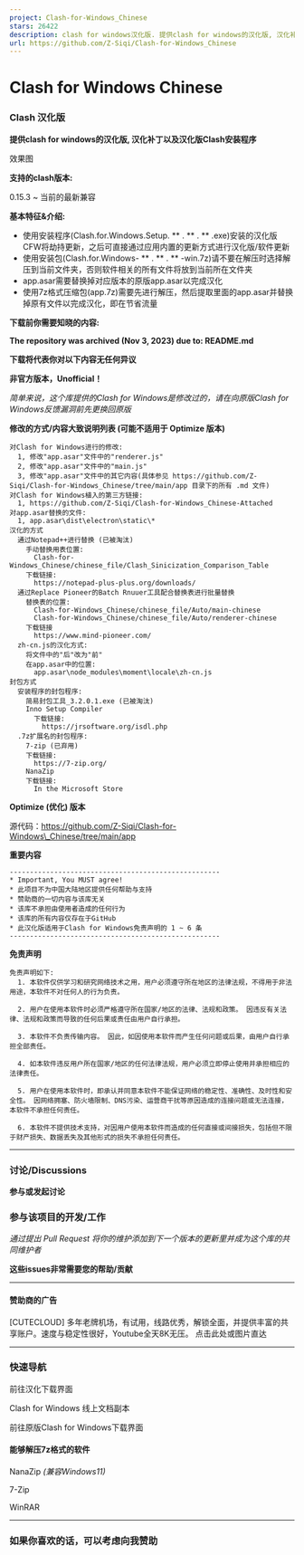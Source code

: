 ```yaml
---
project: Clash-for-Windows_Chinese
stars: 26422
description: clash for windows汉化版. 提供clash for windows的汉化版, 汉化补丁及汉化版安装程序
url: https://github.com/Z-Siqi/Clash-for-Windows_Chinese
---
```


Clash for Windows Chinese
=========================

### Clash 汉化版

**提供clash for windows的汉化版, 汉化补丁以及汉化版Clash安装程序**

效果图

**支持的clash版本:**

0.15.3 ~ 当前的最新兼容

**基本特征&介绍:**

-   使用安装程序(Clash.for.Windows.Setup. \*\* . \*\* . \*\* .exe)安装的汉化版CFW将劫持更新，之后可直接通过应用内置的更新方式进行汉化版/软件更新
-   使用安装包(Clash.for.Windows- \*\* . \*\* . \*\* -win.7z)请不要在解压时选择解压到当前文件夹，否则软件相关的所有文件将放到当前所在文件夹
-   app.asar需要替换掉对应版本的原版app.asar以完成汉化
-   使用7z格式压缩包(app.7z)需要先进行解压，然后提取里面的app.asar并替换掉原有文件以完成汉化，即在节省流量

**下载前你需要知晓的内容:**

**The repository was archived (Nov 3, 2023) due to: README.md**

**下载将代表你对以下内容无任何异议**

**非官方版本，Unofficial！**

_简单来说，这个库提供的Clash for Windows是修改过的，请在向原版Clash for Windows反馈漏洞前先更换回原版_

**修改的方式/内容大致说明列表 (可能不适用于 Optimize 版本)**

```
对Clash for Windows进行的修改:
  1, 修改"app.asar"文件中的"renderer.js"
  2, 修改"app.asar"文件中的"main.js"
  3, 修改"app.asar"文件中的其它内容(具体参见 https://github.com/Z-Siqi/Clash-for-Windows_Chinese/tree/main/app 目录下的所有 .md 文件)
对Clash for Windows植入的第三方链接:
  1, https://github.com/Z-Siqi/Clash-for-Windows_Chinese-Attached
对app.asar替换的文件:
  1, app.asar\dist\electron\static\*
汉化的方式
  通过Notepad++进行替换 (已被淘汰)
    手动替换用表位置:
      Clash-for-Windows_Chinese/chinese_file/Clash_Sinicization_Comparison_Table
    下载链接:
      https://notepad-plus-plus.org/downloads/
  通过Replace Pioneer的Batch Rnuuer工具配合替换表进行批量替换
    替换表的位置:
      Clash-for-Windows_Chinese/chinese_file/Auto/main-chinese
      Clash-for-Windows_Chinese/chinese_file/Auto/renderer-chinese
    下载链接
      https://www.mind-pioneer.com/
  zh-cn.js的汉化方式:
    将文件中的"后"改为"前"
    在app.asar中的位置:
      app.asar\node_modules\moment\locale\zh-cn.js
封包方式
  安装程序的封包程序:
    简易封包工具_3.2.0.1.exe (已被淘汰)
    Inno Setup Compiler
      下载链接:
        https://jrsoftware.org/isdl.php
  .7z扩展名的封包程序:
    7-zip (已弃用)
    下载链接:
      https://7-zip.org/
    NanaZip
    下载链接:
      In the Microsoft Store
```

**Optimize (优化) 版本**

源代码：https://github.com/Z-Siqi/Clash-for-Windows\_Chinese/tree/main/app

**重要内容**

```
----------------------------------------------------
* Important, You MUST agree!
* 此项目不为中国大陆地区提供任何帮助与支持
* 赞助商的一切内容与该库无关
* 该库不承担由使用者造成的任何行为
* 该库的所有内容仅存在于GitHub
* 此汉化版适用于Clash for Windows免责声明的 1 ~ 6 条
----------------------------------------------------
```

**免责声明**

```
免责声明如下:
  1. 本软件仅供学习和研究网络技术之用，用户必须遵守所在地区的法律法规，不得用于非法用途，本软件不对任何人的行为负责。 

  2. 用户在使用本软件时必须严格遵守所在国家/地区的法律、法规和政策。 因违反有关法律、法规和政策而导致的任何后果或责任由用户自行承担。

  3. 本软件不负责传输内容。 因此，如因使用本软件而产生任何问题或后果，由用户自行承担全部责任。

  4. 如本软件违反用户所在国家/地区的任何法律法规，用户必须立即停止使用并承担相应的法律责任。

  5. 用户在使用本软件时，即承认并同意本软件不能保证网络的稳定性、准确性、及时性和安全性。 因网络拥塞、防火墙限制、DNS污染、运营商干扰等原因造成的连接问题或无法连接，本软件不承担任何责任。

  6. 本软件不提供技术支持，对因用户使用本软件而造成的任何直接或间接损失，包括但不限于财产损失、数据丢失及其他形式的损失不承担任何责任。
```

* * *

### 讨论/Discussions

**参与或发起讨论**

### 参与该项目的开发/工作

_通过提出 Pull Request 将你的维护添加到下一个版本的更新里并成为这个库的共同维护者_

**这些issues非常需要您的帮助/贡献**

* * *

#### 赞助商的广告

\[CUTECLOUD\] 多年老牌机场，有试用，线路优秀，解锁全面，并提供丰富的共享账户。速度与稳定性很好，Youtube全天8K无压。 点击此处或图片直达

* * *

### 快速导航

前往汉化下载界面

Clash for Windows 线上文档副本

前往原版Clash for Windows下载界面

#### 能够解压7z格式的软件

NanaZip _(兼容Windows11)_

7-Zip

WinRAR

* * *

### 如果你喜欢的话，可以考虑向我赞助
